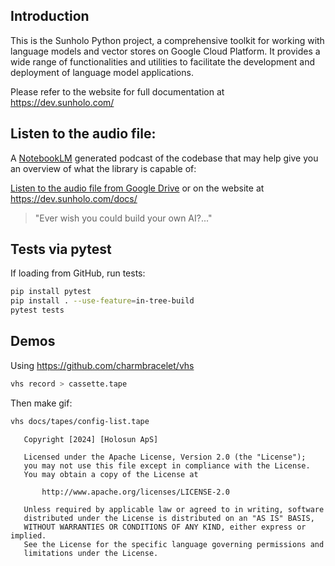 ## Introduction
This is the Sunholo Python project, a comprehensive toolkit for working with language models and vector stores on Google Cloud Platform. It provides a wide range of functionalities and utilities to facilitate the development and deployment of language model applications.

Please refer to the website for full documentation at https://dev.sunholo.com/

## Listen to the audio file:

A [NotebookLM](https://notebooklm.google/) generated podcast of the codebase that may help give you an overview of what the library is capable of:

[Listen to the audio file from Google Drive](https://drive.google.com/file/d/1GvwRmiYDjPjN2hXQ8plhnVDByu6TmgCQ/view?usp=drive_link) or on the website at https://dev.sunholo.com/docs/ 

> "Ever wish you could build your own AI?..."

## Tests via pytest

If loading from GitHub, run tests:

```bash
pip install pytest
pip install . --use-feature=in-tree-build
pytest tests
```

## Demos

Using https://github.com/charmbracelet/vhs

```sh
vhs record > cassette.tape
```

Then make gif:

```sh
vhs docs/tapes/config-list.tape
```



```
   Copyright [2024] [Holosun ApS]

   Licensed under the Apache License, Version 2.0 (the "License");
   you may not use this file except in compliance with the License.
   You may obtain a copy of the License at

       http://www.apache.org/licenses/LICENSE-2.0

   Unless required by applicable law or agreed to in writing, software
   distributed under the License is distributed on an "AS IS" BASIS,
   WITHOUT WARRANTIES OR CONDITIONS OF ANY KIND, either express or implied.
   See the License for the specific language governing permissions and
   limitations under the License.
```

